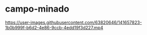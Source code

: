 # campo-minado


https://user-images.githubusercontent.com/63820646/141657823-1b0b999f-b6d2-4e86-9ccb-4edd19f3d227.mp4

